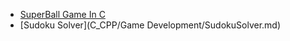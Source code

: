 - [SuperBall Game In C](SuperBall_Game_In_C.md)
- [Sudoku Solver](C_CPP/Game Development/SudokuSolver.md)

